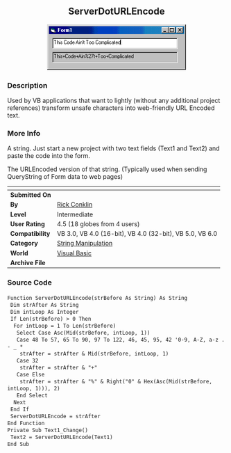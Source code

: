 ﻿<div align="center">

## ServerDotURLEncode

<img src="PIC200212161721182161.gif">
</div>

### Description

Used by VB applications that want to lightly (without any additional project references) transform unsafe characters into web-friendly URL Encoded text.
 
### More Info
 
A string. Just start a new project with two text fields (Text1 and Text2) and paste the code into the form.

The URLEncoded version of that string. (Typically used when sending QueryString of Form data to web pages)


<span>             |<span>
---                |---
**Submitted On**   |
**By**             |[Rick Conklin](https://github.com/Planet-Source-Code/PSCIndex/blob/master/ByAuthor/rick-conklin.md)
**Level**          |Intermediate
**User Rating**    |4.5 (18 globes from 4 users)
**Compatibility**  |VB 3\.0, VB 4\.0 \(16\-bit\), VB 4\.0 \(32\-bit\), VB 5\.0, VB 6\.0
**Category**       |[String Manipulation](https://github.com/Planet-Source-Code/PSCIndex/blob/master/ByCategory/string-manipulation__1-5.md)
**World**          |[Visual Basic](https://github.com/Planet-Source-Code/PSCIndex/blob/master/ByWorld/visual-basic.md)
**Archive File**   |[](https://github.com/Planet-Source-Code/rick-conklin-serverdoturlencode__1-41639/archive/master.zip)





### Source Code

```
Function ServerDotURLEncode(strBefore As String) As String
 Dim strAfter As String
 Dim intLoop As Integer
 If Len(strBefore) > 0 Then
  For intLoop = 1 To Len(strBefore)
   Select Case Asc(Mid(strBefore, intLoop, 1))
   Case 48 To 57, 65 To 90, 97 To 122, 46, 45, 95, 42 '0-9, A-Z, a-z . - _ *
    strAfter = strAfter & Mid(strBefore, intLoop, 1)
   Case 32
    strAfter = strAfter & "+"
   Case Else
    strAfter = strAfter & "%" & Right("0" & Hex(Asc(Mid(strBefore, intLoop, 1))), 2)
   End Select
  Next
 End If
 ServerDotURLEncode = strAfter
End Function
Private Sub Text1_Change()
 Text2 = ServerDotURLEncode(Text1)
End Sub
```

